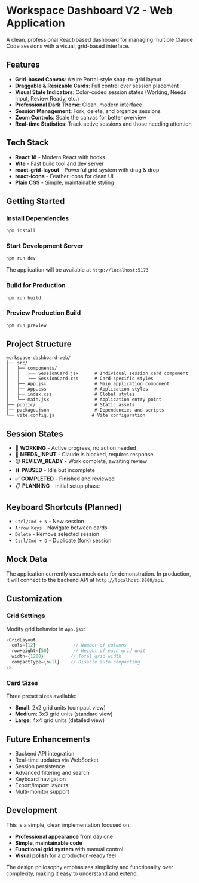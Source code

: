 # Workspace Dashboard V2 - Web Application

A clean, professional React-based dashboard for managing multiple Claude Code sessions with a visual, grid-based interface.

## Features

- **Grid-based Canvas**: Azure Portal-style snap-to-grid layout
- **Draggable & Resizable Cards**: Full control over session placement
- **Visual State Indicators**: Color-coded session states (Working, Needs Input, Review Ready, etc.)
- **Professional Dark Theme**: Clean, modern interface
- **Session Management**: Fork, delete, and organize sessions
- **Zoom Controls**: Scale the canvas for better overview
- **Real-time Statistics**: Track active sessions and those needing attention

## Tech Stack

- **React 18** - Modern React with hooks
- **Vite** - Fast build tool and dev server
- **react-grid-layout** - Powerful grid system with drag & drop
- **react-icons** - Feather icons for clean UI
- **Plain CSS** - Simple, maintainable styling

## Getting Started

### Install Dependencies

```bash
npm install
```

### Start Development Server

```bash
npm run dev
```

The application will be available at `http://localhost:5173`

### Build for Production

```bash
npm run build
```

### Preview Production Build

```bash
npm run preview
```

## Project Structure

```
workspace-dashboard-web/
├── src/
│   ├── components/
│   │   ├── SessionCard.jsx      # Individual session card component
│   │   └── SessionCard.css      # Card-specific styles
│   ├── App.jsx                  # Main application component
│   ├── App.css                  # Application styles
│   ├── index.css                # Global styles
│   └── main.jsx                 # Application entry point
├── public/                      # Static assets
├── package.json                 # Dependencies and scripts
└── vite.config.js              # Vite configuration
```

## Session States

- 🔵 **WORKING** - Active progress, no action needed
- 🔴 **NEEDS_INPUT** - Claude is blocked, requires response
- 🟡 **REVIEW_READY** - Work complete, awaiting review
- ⏸️ **PAUSED** - Idle but incomplete
- ✅ **COMPLETED** - Finished and reviewed
- 📋 **PLANNING** - Initial setup phase

## Keyboard Shortcuts (Planned)

- `Ctrl/Cmd + N` - New session
- `Arrow Keys` - Navigate between cards
- `Delete` - Remove selected session
- `Ctrl/Cmd + D` - Duplicate (fork) session

## Mock Data

The application currently uses mock data for demonstration. In production, it will connect to the backend API at `http://localhost:8000/api`.

## Customization

### Grid Settings

Modify grid behavior in `App.jsx`:

```javascript
<GridLayout
  cols={12}              // Number of columns
  rowHeight={50}         // Height of each grid unit
  width={1200}          // Total grid width
  compactType={null}    // Disable auto-compacting
/>
```

### Card Sizes

Three preset sizes available:
- **Small**: 2x2 grid units (compact view)
- **Medium**: 3x3 grid units (standard view)
- **Large**: 4x4 grid units (detailed view)

## Future Enhancements

- Backend API integration
- Real-time updates via WebSocket
- Session persistence
- Advanced filtering and search
- Keyboard navigation
- Export/import layouts
- Multi-monitor support

## Development

This is a simple, clean implementation focused on:
- **Professional appearance** from day one
- **Simple, maintainable code**
- **Functional grid system** with manual control
- **Visual polish** for a production-ready feel

The design philosophy emphasizes simplicity and functionality over complexity, making it easy to understand and extend.